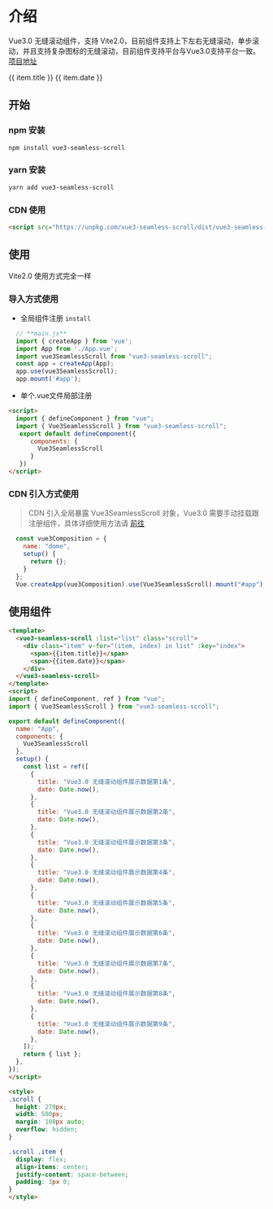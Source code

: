 # 介绍

Vue3.0 无缝滚动组件，支持 Vite2.0，目前组件支持上下左右无缝滚动，单步滚动，并且支持复杂图标的无缝滚动，目前组件支持平台与Vue3.0支持平台一致。[项目地址](https://github.com/xfy520/vue3-seamless-scroll/tree/v2)

<div class="vue3-seamless-scroll-scroll">
  <ClientOnly>
    <vue3-seamless-scroll :list="list">
      <div class="item" v-for="(item, index) in list" :key="index">
        <span>{{ item.title }}</span>
        <span>{{ item.date }}</span>
      </div>
    </vue3-seamless-scroll>
  </ClientOnly>
</div>

<script>
import { defineComponent, ref } from "vue";
import listData from "@js/vue3-scroll";

export default defineComponent({
  name: "App",
  setup() {
    const list = ref(listData);
    return { list }
  },
});
</script>

## 开始

### npm 安装

```sh
npm install vue3-seamless-scroll
```

### yarn 安装

```sh
yarn add vue3-seamless-scroll
```

### CDN 使用

```html
<script src="https://unpkg.com/vue3-seamless-scroll/dist/vue3-seamless-scroll.min.js">
```

## 使用

Vite2.0 使用方式完全一样

### 导入方式使用

- 全局组件注册 `install`

```js
  // **main.js**
  import { createApp } from 'vue';
  import App from './App.vue';
  import vue3SeamlessScroll from "vue3-seamless-scroll";
  const app = createApp(App);
  app.use(vue3SeamlessScroll);
  app.mount('#app');
```

- 单个.vue文件局部注册

```html
<script>
  import { defineComponent } from "vue";
  import { Vue3SeamlessScroll } from "vue3-seamless-scroll";
   export default defineComponent({
      components: {
        Vue3SeamlessScroll
      }
   })
</script>
```

### CDN 引入方式使用

> CDN 引入全局暴露 Vue3SeamlessScroll 对象，Vue3.0 需要手动挂载跟注册组件，具体详细使用方法请 [前往]()

```js
  const vue3Composition = {
    name: "dome",
    setup() {
      return {};
    }
  };
  Vue.createApp(vue3Composition).use(Vue3SeamlessScroll).mount("#app");
```

## 使用组件

```html
<template>
  <vue3-seamless-scroll :list="list" class="scroll">
    <div class="item" v-for="(item, index) in list" :key="index">
      <span>{{item.title}}</span>
      <span>{{item.date}}</span>
    </div>
  </vue3-seamless-scroll>
</template>
<script>
import { defineComponent, ref } from "vue";
import { Vue3SeamlessScroll } from "vue3-seamless-scroll";

export default defineComponent({
  name: "App",
  components: {
    Vue3SeamlessScroll
  },
  setup() {
    const list = ref([
      {
        title: "Vue3.0 无缝滚动组件展示数据第1条",
        date: Date.now(),
      },
      {
        title: "Vue3.0 无缝滚动组件展示数据第2条",
        date: Date.now(),
      },
      {
        title: "Vue3.0 无缝滚动组件展示数据第3条",
        date: Date.now(),
      },
      {
        title: "Vue3.0 无缝滚动组件展示数据第4条",
        date: Date.now(),
      },
      {
        title: "Vue3.0 无缝滚动组件展示数据第5条",
        date: Date.now(),
      },
      {
        title: "Vue3.0 无缝滚动组件展示数据第6条",
        date: Date.now(),
      },
      {
        title: "Vue3.0 无缝滚动组件展示数据第7条",
        date: Date.now(),
      },
      {
        title: "Vue3.0 无缝滚动组件展示数据第8条",
        date: Date.now(),
      },
      {
        title: "Vue3.0 无缝滚动组件展示数据第9条",
        date: Date.now(),
      },
    ]);
    return { list };
  },
});
</script>

<style>
.scroll {
  height: 270px;
  width: 500px;
  margin: 100px auto;
  overflow: hidden;
}

.scroll .item {
  display: flex;
  align-items: center;
  justify-content: space-between;
  padding: 3px 0;
}
</style>
```
